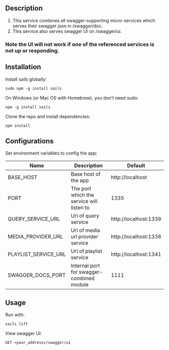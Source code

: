 ## Description

1. This service combines all swagger-supporting micro-services which
serves their swagger json in /swagger/doc.
2. This service also serves swagger UI on /swagger/ui.

### Note the UI will not work if one of the referenced services is not up or responding.

## Installation
Install sails globally:
```
sudo npm -g install sails
```
On Windows (or Mac OS with Homebrew), you don't need sudo:
```
npm -g install sails
```

Clone the repo and install dependencies:
```
npm install
```

## Configurations
Set environment variables to config the app:

| Name                        | Description                                  | Default               |
|-----------------------------|----------------------------------------------|-----------------------|
| BASE_HOST                   | Base host of the app                         | http://localhost      | 
| PORT                        | The port which the service will listen to    | 1335                  |
| QUERY_SERVICE_URL           | Url of query service                         | http://localhost:1339 |
| MEDIA_PROVIDER_URL          | Url of media url provider service            | http://localhost:1338 |
| PLAYLIST_SERVICE_URL        | Url of playlist service                      | http://localhost:1341 |
| SWAGGER_DOCS_PORT           | Internal port for swagger-combined module    | 1111                  |

## Usage
Run with:
```
sails lift
```

View swagger UI:
```
GET <your_address>/swagger/ui
```

